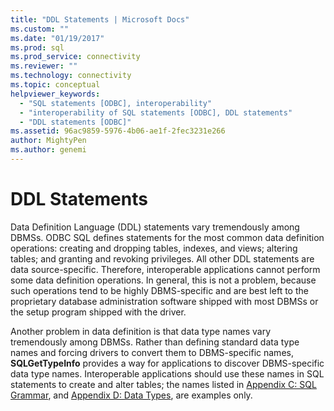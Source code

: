 ```yaml
---
title: "DDL Statements | Microsoft Docs"
ms.custom: ""
ms.date: "01/19/2017"
ms.prod: sql
ms.prod_service: connectivity
ms.reviewer: ""
ms.technology: connectivity
ms.topic: conceptual
helpviewer_keywords: 
  - "SQL statements [ODBC], interoperability"
  - "interoperability of SQL statements [ODBC], DDL statements"
  - "DDL statements [ODBC]"
ms.assetid: 96ac9859-5976-4b06-ae1f-2fec3231e266
author: MightyPen
ms.author: genemi
---
```

# DDL Statements
Data Definition Language (DDL) statements vary tremendously among DBMSs. ODBC SQL defines statements for the most common data definition operations: creating and dropping tables, indexes, and views; altering tables; and granting and revoking privileges. All other DDL statements are data source-specific. Therefore, interoperable applications cannot perform some data definition operations. In general, this is not a problem, because such operations tend to be highly DBMS-specific and are best left to the proprietary database administration software shipped with most DBMSs or the setup program shipped with the driver.  
  
 Another problem in data definition is that data type names vary tremendously among DBMSs. Rather than defining standard data type names and forcing drivers to convert them to DBMS-specific names, **SQLGetTypeInfo** provides a way for applications to discover DBMS-specific data type names. Interoperable applications should use these names in SQL statements to create and alter tables; the names listed in [Appendix C: SQL Grammar](../../../odbc/reference/appendixes/appendix-c-sql-grammar.md), and [Appendix D: Data Types](../../../odbc/reference/appendixes/appendix-d-data-types.md), are examples only.
